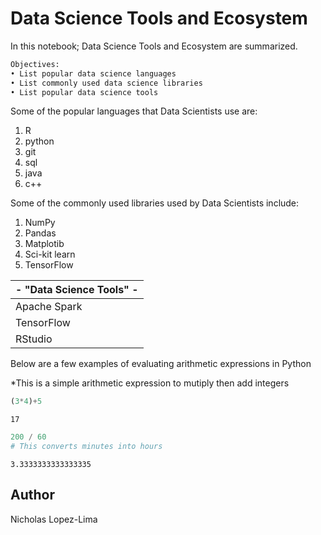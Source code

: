 # Data Science Tools and Ecosystem

In this notebook; Data Science Tools and Ecosystem are summarized.



```python
Objectives: 
• List popular data science languages 
• List commonly used data science libraries
• List popular data science tools
```

Some of the popular languages that Data Scientists use are:
1. R
2. python
3. git
4. sql
5. java
6. c++

Some of the commonly used libraries used by Data Scientists include:
1. NumPy
2. Pandas
3. Matplotib
4. Sci-kit learn
5. TensorFlow

| - "Data Science Tools" - |
| ---- |
| Apache Spark |
| TensorFlow |
| RStudio |

Below are a few examples of evaluating arithmetic expressions in Python

*This is a simple arithmetic expression to mutiply then add integers


```python
(3*4)+5 
```




    17




```python
200 / 60 
# This converts minutes into hours
```




    3.3333333333333335



## Author
Nicholas Lopez-Lima
